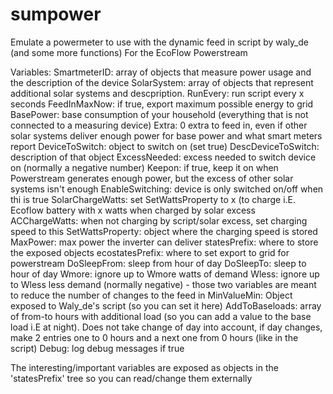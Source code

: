 # sumpower
Emulate a powermeter to use with the dynamic feed in script by waly_de (and some more functions)
For the EcoFlow Powerstream 

Variables:
SmartmeterID: array of objects that measure power usage and the description of the device
SolarSystem: array of objects that represent additional solar systems and descpription. 
RunEvery: run script every x seconds
FeedInMaxNow: if true, export maximum possible energy to grid
BasePower: base consumption of your household (everything that is not connected to a measuring device)
Extra: 0 extra to feed in, even if other solar systems deliver enough power for base power and what smart meters report
DeviceToSwitch: object to switch on (set true) 
DescDeviceToSwitch: description of that object
ExcessNeeded: excess needed to switch device on (normally a negative number)
Keepon: if true, keep it on when Powerstream generates enough power, but the excess of other solar systems isn't enough
EnableSwitching: device is only switched on/off when thi is true
SolarChargeWatts: set SetWattsProperty to x (to charge i.E. Ecoflow battery with x watts when charged by solar excess
ACChargeWatts: when not charging by script/solar excess, set charging speed to this
SetWattsProperty: object where the charging speed is stored
MaxPower: max power the inverter can deliver
statesPrefix: where to store the exposed objects
ecostatesPrefix: where to set export to grid for powerstream 
DoSleepFrom: sleep from hour of day
DoSleepTo: sleep to hour of day
Wmore: ignore up to Wmore watts of demand
Wless: ignore up to Wless less demand (normally negative) - those two variables are meant to reduce the number of changes to the feed in
MinValueMin: Object exposed to Waly_de's script (so you can set it here) 
AddToBaseloads: array of from-to hours with additional load (so you can add a value to the base load i.E at night). Does not take change of day into account, if day changes, make 2 entries one to 0 hours and a next one from 0 hours (like in the script)
Debug: log debug messages if true

The interesting/important variables are exposed as objects in the 'statesPrefix' tree so you can read/change them externally
